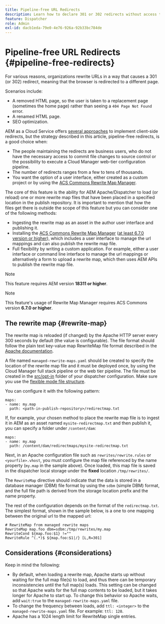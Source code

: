 ```yaml
---
title: Pipeline-free URL Redirects
description: Learn how to declare 301 or 302 redirects without access to Git or Cloud Manager pipelines.
feature: Dispatcher
role: Admin
exl-id: dacb1eda-79e0-4e76-926a-92b33bc784de
---
```

# Pipeline-free URL Redirects {#pipeline-free-redirects}

For various reasons, organizations rewrite URLs in a way that causes a 301 (or 302) redirect, meaning that the browser is redirected to a different page.

Scenarios include:

* A removed HTML page, so the user is taken to a replacement page (sometimes the home page) rather than seeing a `404 Page Not Found` error.
* A renamed HTML page.
* SEO optimization.

AEM as a Cloud Service offers [several approaches](https://experienceleague.adobe.com/en/docs/experience-manager-learn/foundation/administration/url-redirection) to implement client-side redirects, but the strategy described in this article, pipeline-free redirects, is a good choice when:

* The people maintaining the redirects are business users, who do not have the necessary access to commit file changes to source control or the possibility to execute a Cloud Manager web-tier configuration pipeline.
* The number of redirects ranges from a few to tens of thousands.
* You want the option of a user interface, either created as a custom project or by using the [ACS Commons Rewrite Map Manager](https://adobe-consulting-services.github.io/acs-aem-commons/features/redirect-map-manager/index.html).

The core of this feature is the ability for AEM Apache/Dispatcher to load (or reload) one or more rewrite map files that have been placed in a specified location in the publish repository. It is important to mention that how the files get there is outside the scope of this feature but you can consider one of the following methods:

* Ingesting the rewrite map as an asset in the author user interface and publishing it.
* Installing the [ACS Commons Rewrite Map Manager](https://adobe-consulting-services.github.io/acs-aem-commons/features/redirect-map-manager/index.html) ([at least 6.7.0 version or higher](https://github.com/Adobe-Consulting-Services/acs-aem-commons/releases)), which includes a user interface to manage the url mappings and can also publish the rewrite map file.
* Full flexibility by writing a custom application. For example, either a user interface or command line interface to manage the url mappings or alternatively a form to upload a rewrite map, which then uses AEM APIs to publish the rewrite map file.

>[!NOTE]
> This feature requires AEM version **18311 or higher**.

>[!NOTE]
> This feature's usage of Rewrite Map Manager requires ACS Commons version **6.7.0 or higher**.

## The rewrite map {#rewrite-map}

The rewrite map is reloaded (if changed) by the Apache HTTP server every 300 seconds by default (the value is configurable). The file format should follow the plain text key-value map RewriteMap file format described in the [Apache documentation](https://httpd.apache.org/docs/2.4/rewrite/rewritemap.html#txt).

A file named `managed-rewrite-maps.yaml` should be created to specify the location of the rewrite map file and it must be deployed once, by using the Cloud Manager full stack pipeline or the web tier pipeline. The file must be created in the [src/opt-in](https://github.com/adobe/aem-project-archetype/tree/develop/src/main/archetype/dispatcher.cloud/src/opt-in) folder of your dispatcher configuration. Make sure you use the [flexible mode file structure](/help/implementing/dispatcher/validation-debug.md#flexible-mode-file-structure).

You can configure it with the following pattern:

```
maps:
- name: my.map
  path: <path-in-publish-repository>/redirectmap.txt

```

If, for example, your chosen method to place the rewrite map file is to ingest it in AEM as an asset named `mysite-redirectmap.txt` and then publish it, you can specify a folder under `/content/dam`:

```
maps:
- name: my.map
  path: /content/dam/redirectmaps/mysite-redirectmap.txt

```

Next, in an Apache configuration file such as `rewrites/rewrite.rules` or `<yourfile>.vhost`, you must configure the map file referenced by the name property (`my.map` in the sample above). Once loaded, this map file is saved in the dispatcher local storage under the **fixed** location `/tmp/rewrites/`.

The `RewriteMap` directive should indicate that the data is stored in a database manager (DBM) file format by using the `sdbm` (simple DBM) format, and the full file path is derived from the storage location prefix and the name property.

The rest of the configuration depends on the format of the `redirectmap.txt`. The simplest format, shown in the sample below, is a one to one mapping between the original url to the mapped url:

```
# RewriteMap from managed rewrite maps
RewriteMap map.foo dbm=sdbm:/tmp/rewrites/my.map
RewriteCond ${map.foo:$1} !=""
RewriteRule ^(.*)$ ${map.foo:$1|/} [L,R=301]

```


## Considerations {#considerations}

Keep in mind the following:
 
* By default, when loading a rewrite map, Apache starts up without waiting for the full map file(s) to load, and thus there can be temporary inconsistencies until the full map(s) loads. This setting can be changed so that Apache waits for the full map contents to be loaded, but it takes longer for Apache to start up. To change this behavior so Apache waits, add `wait:true` to the `managed-rewrite-maps.yaml` file.
* To change the frequency between loads, add `ttl: <integer>` to the `managed-rewrite-maps.yaml` file. For example: `ttl: 120`.
* Apache has a 1024 length limit for RewriteMap single entries.
